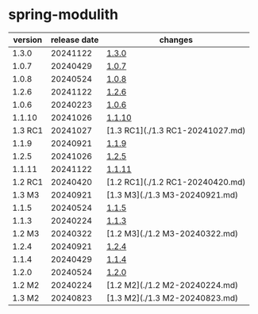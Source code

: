 # spring-modulith

| version | release date |             changes              |
|---------|--------------|----------------------------------|
| 1.3.0   | 20241122     | [1.3.0](./1.3.0-20241122.md)     |
| 1.0.7   | 20240429     | [1.0.7](./1.0.7-20240429.md)     |
| 1.0.8   | 20240524     | [1.0.8](./1.0.8-20240524.md)     |
| 1.2.6   | 20241122     | [1.2.6](./1.2.6-20241122.md)     |
| 1.0.6   | 20240223     | [1.0.6](./1.0.6-20240223.md)     |
| 1.1.10  | 20241026     | [1.1.10](./1.1.10-20241026.md)   |
| 1.3 RC1 | 20241027     | [1.3 RC1](./1.3 RC1-20241027.md) |
| 1.1.9   | 20240921     | [1.1.9](./1.1.9-20240921.md)     |
| 1.2.5   | 20241026     | [1.2.5](./1.2.5-20241026.md)     |
| 1.1.11  | 20241122     | [1.1.11](./1.1.11-20241122.md)   |
| 1.2 RC1 | 20240420     | [1.2 RC1](./1.2 RC1-20240420.md) |
| 1.3 M3  | 20240921     | [1.3 M3](./1.3 M3-20240921.md)   |
| 1.1.5   | 20240524     | [1.1.5](./1.1.5-20240524.md)     |
| 1.1.3   | 20240224     | [1.1.3](./1.1.3-20240224.md)     |
| 1.2 M3  | 20240322     | [1.2 M3](./1.2 M3-20240322.md)   |
| 1.2.4   | 20240921     | [1.2.4](./1.2.4-20240921.md)     |
| 1.1.4   | 20240429     | [1.1.4](./1.1.4-20240429.md)     |
| 1.2.0   | 20240524     | [1.2.0](./1.2.0-20240524.md)     |
| 1.2 M2  | 20240224     | [1.2 M2](./1.2 M2-20240224.md)   |
| 1.3 M2  | 20240823     | [1.3 M2](./1.3 M2-20240823.md)   |

